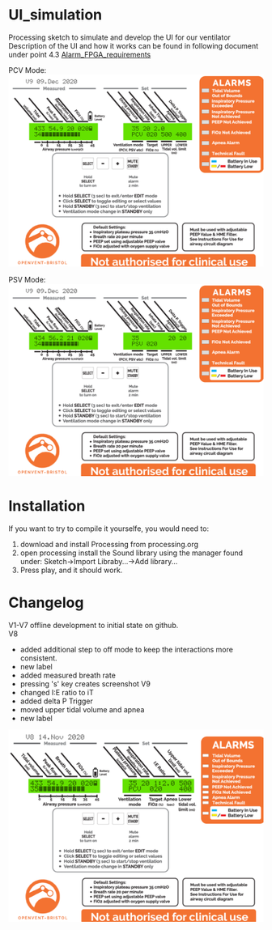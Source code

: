 # UI_simulation
Processing sketch to simulate and develop the UI for our ventilator
Description of the UI and how it works can be found in following document under point 4.3
[Alarm_FPGA_requirements](https://docs.google.com/document/d/1dEHIGsteZMBpsoigabnPNWnhxVUWwxQ_PIZxRMofxKk/edit?usp=sharing)

PCV Mode:
![PCVMode](PCV.png)

PSV Mode:
![PSVMode](PSV.png)

# Installation
If you want to try to compile it yourselfe, you would need to:
1. download  and install Processing from processing.org
2. open processing install the Sound library using the manager found under: Sketch->Import Libraby...->Add library...
3. Press play, and it should work.

# Changelog
V1-V7 offline development to initial state on github.  
V8 
- added additional step to off mode to keep the interactions more consistent.
- new label
- added measured breath rate
- pressing 's' key creates screenshot
V9
- changed I:E ratio to iT
- added delta P Trigger
- moved upper tidal volume and apnea
- new label


![alt text](https://github.com/Open-Vent-Bristol/UI_simulation/blob/main/screen.png)
